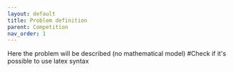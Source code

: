 ```yaml
---
layout: default
title: Problem definition
parent: Competition
nav_order: 1
---
```

Here the problem will be described (no mathematical model)
#Check if it's possible to use latex syntax